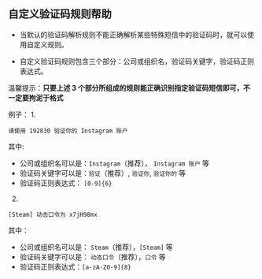 自定义验证码规则帮助
--------

* 当默认的验证码解析规则不能正确解析某些特殊短信中的验证码时，就可以使用自定义规则。

* 自定义验证码规则包含三个部分：公司或组织名，验证码关键字，验证码正则表达式。

温馨提示：**只要上述 3 个部分所组成的规则能正确识别指定验证码短信即可，不一定要拘泥于格式**

例子：
1. 
  ```text
  请使用 192830 验证你的 Instagram 账户
  ```
  其中:
  - 公司或组织名可以是：`Instagram`（推荐）， `Instagram 账户` 等
  - 验证码关键字可以是：`验证`（推荐）, `验证你`, `验证你的` 等
  - 验证码正则表达式： `[0-9]{6}`

2. 
  ```text
  [Steam] 动态口令为 x7jH98mx
  ``` 
  其中：
  - 公司或组织名可以是： `Steam`（推荐），`[Steam]` 等
  - 验证码关键字可以是： `动态口令`（推荐），`口令` 等
  - 验证码正则表达式：`[a-zA-Z0-9]{8}`